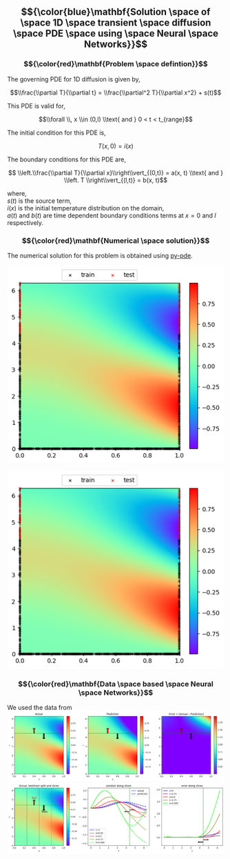 ## $${\color{blue}\mathbf{Solution \space of \space 1D \space transient \space diffusion \space PDE \space using \space Neural \space Networks}}$$ ##

### $${\color{red}\mathbf{Problem \space defintion}}$$ ###

The governing PDE for 1D diffusion is given by,

$$\\frac{\\partial T}{\\partial t} = \\frac{\\partial^2 T}{\\partial x^2} + s(t)$$ 

This PDE is valid for,

$$\\forall \\, x \\in (0,l) \\text{ and } 0 < t < t_{range}$$

The initial condition for this PDE is, 

$$T(x, 0) = i(x) $$

The boundary conditions for this PDE are,

$$ \\left.\\frac{\\partial T}{\\partial x}\\right\\vert_{(0,t)} = a(x, t) \\text{ and } \\left. T \\right\\vert_{(l,t)} = b(x, t)$$

where,<br>
$s(t)$ is the source term,<br>
$i(x)$ is the initial temperature distribution on the domain,<br>
$a(t)$ and $b(t)$ are time dependent boundary conditions terms at $x=0$ and $l$ respectively.
<br>

### $${\color{red}\mathbf{Numerical \space solution}}$$ ###

The numerical solution for this problem is obtained using [py-pde](https://py-pde.readthedocs.io/en/latest/).
<p align="center">
  <img src="https://github.com/pnkjsyngh/diffusionNet/blob/main/DatabasedNN/results/groundtruth.png">
</p>


![Ground Truth](https://github.com/pnkjsyngh/diffusionNet/blob/main/DatabasedNN/results/groundtruth.png)
### $${\color{red}\mathbf{Data \space based \space Neural \space Networks}}$$ ###

We used the data from 
![slices](https://github.com/pnkjsyngh/diffusionNet/blob/main/DatabasedNN/results/contours.png)
![slices](https://github.com/pnkjsyngh/diffusionNet/blob/main/DatabasedNN/results/slices.png)

